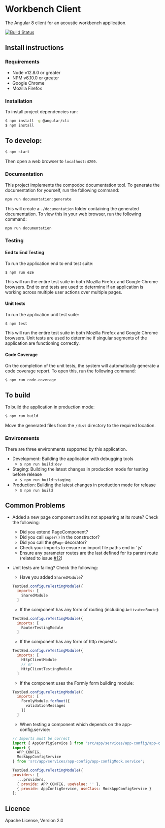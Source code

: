 # Workbench Client

The Angular 8 client for an acoustic workbench application.

[![Build Status](https://dev.azure.com/QutEcoacoustics/acoustic-workbench/_apis/build/status/QutEcoacoustics.workbench-client?branchName=master)](https://dev.azure.com/QutEcoacoustics/acoustic-workbench/_build/latest?definitionId=4&branchName=master)

## Install instructions

### Requirements

- Node v12.8.0 or greater
- NPM v6.10.0 or greater
- Google Chrome
- Mozilla Firefox

### Installation

To install project dependencies run:

```bash
$ npm install -g @angular/cli
$ npm install
```

## To develop:

```bash
$ npm start
```

Then open a web browser to `localhost:4200`.

### Documentation

This project implements the compodoc documentation tool. To generate the documentation for yourself, run the following command:

```javascript
npm run documentation:generate
```

This will create a `./documentation` folder containing the generated documentation. To view this in your web browser, run the following command:

```javascript
npm run documentation
```

### Testing

#### End to End Testing

To run the application end to end test suite:

```bash
$ npm run e2e
```

This will run the entire test suite in both Mozilla Firefox and Google Chrome browsers. End to end tests are used to determine if an application is working across multiple user actions over multiple pages.

#### Unit tests

To run the application unit test suite:

```bash
$ npm test
```

This will run the entire test suite in both Mozilla Firefox and Google Chrome browsers. Unit tests are used to determine if singular segments of the application are functioning correctly.

#### Code Coverage

On the completion of the unit tests, the system will automatically generate a code coverage report. To open this, run the following command:

```bash
$ npm run code-coverage
```

## To build

To build the application in production mode:

```bash
$ npm run build
```

Move the generated files from the `/dist` directory to the required location.

### Environments

There are three environments supported by this application.

- Development: Building the application with debugging tools
  - `$ npm run build:dev`
- Staging: Building the latest changes in production mode for testing before release
  - `$ npm run build:staging`
- Production: Building the latest changes in production mode for release
  - `$ npm run build`

## Common Problems

- Added a new page component and its not appearing at its route? Check the following:

  - Did you extend PageComponent?
  - Did you call `super()` in the constructor?
  - Did you call the `@Page` decorator?
  - Check your imports to ensure no import file paths end in '.js'
  - Ensure any parameter routes are the last defined for its parent route (related to issue [#12](https://github.com/QutEcoacoustics/workbench-client/issues/12))

- Unit tests are failing? Check the following:

  - Have you added `SharedModule`?

  ```javascript
  TestBed.configureTestingModule({
    imports: [
      SharedModule
    ]
  ```

  - If the component has any form of routing (including `ActivatedRoute`):

  ```javascript
  TestBed.configureTestingModule({
    imports: [
      RouterTestingModule
    ]
  ```

  - If the component has any form of http requests:

  ```javascript
  TestBed.configureTestingModule({
    imports: [
      HttpClientModule
      // or
      HttpClientTestingModule
    ]
  ```

  - If the component uses the Formly form building module:

  ```javascript
  TestBed.configureTestingModule({
    imports: [
      FormlyModule.forRoot({
        validationMessages
      })
    ]
  ```

  - When testing a component which depends on the app-config.service:

  ```javascript
  // Imports must be correct
  import { AppConfigService } from 'src/app/services/app-config/app-config.service';
  import {
    APP_CONFIG,
    MockAppConfigService
  } from 'src/app/services/app-config/app-configMock.service';

  TestBed.configureTestingModule({
  providers: [
    ...providers,
    { provide: APP_CONFIG, useValue: '' },
    { provide: AppConfigService, useClass: MockAppConfigService }
  ];

  ```

## Licence

Apache License, Version 2.0
